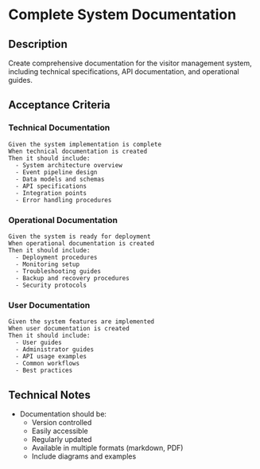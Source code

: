 # Complete System Documentation

## Description
Create comprehensive documentation for the visitor management system, including technical specifications, API documentation, and operational guides.

## Acceptance Criteria

### Technical Documentation
```gherkin
Given the system implementation is complete
When technical documentation is created
Then it should include:
  - System architecture overview
  - Event pipeline design
  - Data models and schemas
  - API specifications
  - Integration points
  - Error handling procedures
```

### Operational Documentation
```gherkin
Given the system is ready for deployment
When operational documentation is created
Then it should include:
  - Deployment procedures
  - Monitoring setup
  - Troubleshooting guides
  - Backup and recovery procedures
  - Security protocols
```

### User Documentation
```gherkin
Given the system features are implemented
When user documentation is created
Then it should include:
  - User guides
  - Administrator guides
  - API usage examples
  - Common workflows
  - Best practices
```

## Technical Notes
- Documentation should be:
  - Version controlled
  - Easily accessible
  - Regularly updated
  - Available in multiple formats (markdown, PDF)
  - Include diagrams and examples 